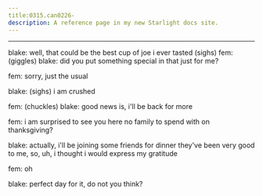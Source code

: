 ```yaml
---
title:0315.can0226-
description: A reference page in my new Starlight docs site.
---
```

----- 
blake: well, that could be the best cup of joe i ever tasted
 (sighs) 
fem: (giggles) 
blake: did you put something special in that just for me? 
 
fem: sorry, just the usual
 
blake: (sighs) i am crushed
 
fem: (chuckles) 
blake: good news is, i'll be back for more
 
fem: i am surprised to see you here
 no family to spend with on 
thanksgiving? 
 
blake: actually, i'll be joining some friends for dinner
 they've been very 
good to me, so, uh, i thought i would express my gratitude
 
fem: oh
 
blake: perfect day for it, do not you think? 
 
